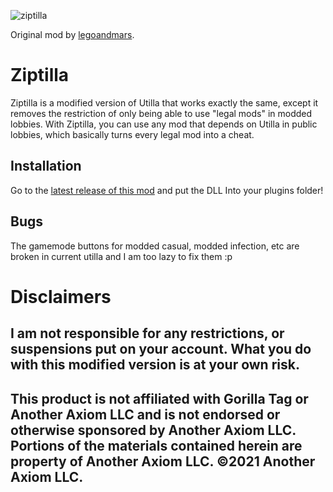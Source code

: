 ![ziptilla](https://github.com/user-attachments/assets/daf817e5-abb4-4362-9b6e-0a92b8c06de7)

Original mod by [legoandmars](https://github.com/legoandmars/Utilla).

# Ziptilla
Ziptilla is a modified version of Utilla that works exactly the same, except it removes the restriction of only being able to use "legal mods" in modded lobbies. With Ziptilla, you can use any mod that depends on Utilla in public lobbies, which basically turns every legal mod into a cheat.

## Installation
Go to the [latest release of this mod](https://github.com/VTMGR/Ziptilla/releases/latest) and put the DLL Into your plugins folder!

## Bugs
The gamemode buttons for modded casual, modded infection, etc are broken in current utilla and I am too lazy to fix them :p

# Disclaimers
## I am not responsible for any restrictions, or suspensions put on your account. What you do with this modified version is at your own risk.
## This product is not affiliated with Gorilla Tag or Another Axiom LLC and is not endorsed or otherwise sponsored by Another Axiom LLC. Portions of the materials contained herein are property of Another Axiom LLC. ©2021 Another Axiom LLC.
